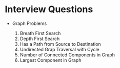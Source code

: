 # Interview Questions

- Graph Problems

  1. Breath First Search
  2. Depth First Search
  3. Has a Path from Source to Destination
  4. Undirected Grap Traversal with Cycle
  5. Number of Connected Components in Graph
  6. Largest Component in Graph
